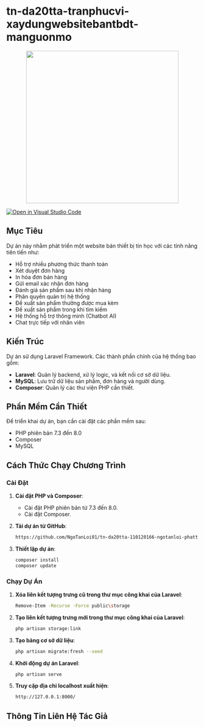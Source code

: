 # tn-da20tta-tranphucvi-xaydungwebsitebantbdt-manguonmo
<p align="center"><a href="https://laravel.com" target="_blank"><img src="https://raw.githubusercontent.com/laravel/art/master/logo-lockup/5%20SVG/2%20CMYK/1%20Full%20Color/laravel-logolockup-cmyk-red.svg" width="400"></a></p>

[![Open in Visual Studio Code](https://img.shields.io/static/v1?logo=visualstudiocode&label=&message=Open%20in%20Visual%20Studio%20Code&labelColor=2c2c32&color=007acc&logoColor=007acc)](https://open.vscode.dev/microsoft/Web-Dev-For-Beginners)


## Mục Tiêu
Dự án này nhằm phát triển một website bán thiết bị tin học với các tính năng tiên tiến như:
- Hỗ trợ nhiều phương thức thanh toán
- Xét duyệt đơn hàng
- In hóa đơn bán hàng
- Gửi email xác nhận đơn hàng
- Đánh giá sản phẩm sau khi nhận hàng
- Phân quyền quản trị hệ thống
- Đề xuất sản phẩm thường được mua kèm
- Đề xuất sản phẩm trong khi tìm kiếm
- Hệ thống hỗ trợ thông minh (Chatbot AI)
- Chat trực tiếp với nhân viên

## Kiến Trúc
Dự án sử dụng Laravel Framework. Các thành phần chính của hệ thống bao gồm:
- **Laravel**: Quản lý backend, xử lý logic, và kết nối cơ sở dữ liệu.
- **MySQL**: Lưu trữ dữ liệu sản phẩm, đơn hàng và người dùng.
- **Composer**: Quản lý các thư viện PHP cần thiết.

## Phần Mềm Cần Thiết
Để triển khai dự án, bạn cần cài đặt các phần mềm sau:
- PHP phiên bản 7.3 đến 8.0
- Composer
- MySQL

## Cách Thức Chạy Chương Trình

### Cài Đặt
1. **Cài đặt PHP và Composer**:
   - Cài đặt PHP phiên bản từ 7.3 đến 8.0.
   - Cài đặt Composer.

2. **Tải dự án từ GitHub**:
    ```sh
    https://github.com/NgoTanLoi01/tn-da20tta-110120166-ngotanloi-phattrienwebsitebtbth.git
    ```

3. **Thiết lập dự án**:
    ```sh
    composer install
    composer update
    ```

### Chạy Dự Án
1. **Xóa liên kết tượng trưng cũ trong thư mục công khai của Laravel**:
    ```sh
    Remove-Item -Recurse -Force public\storage
    ```

2. **Tạo liên kết tượng trưng mới trong thư mục công khai của Laravel**:
    ```sh
    php artisan storage:link
    ```

3. **Tạo bảng cơ sở dữ liệu**:
    ```sh
    php artisan migrate:fresh --seed
    ```

4. **Khởi động dự án Laravel**:
    ```sh
    php artisan serve
    ```

5. **Truy cập địa chỉ localhost xuất hiện**:
    ```sh
    http://127.0.0.1:8000/
    ```

## Thông Tin Liên Hệ Tác Giả
